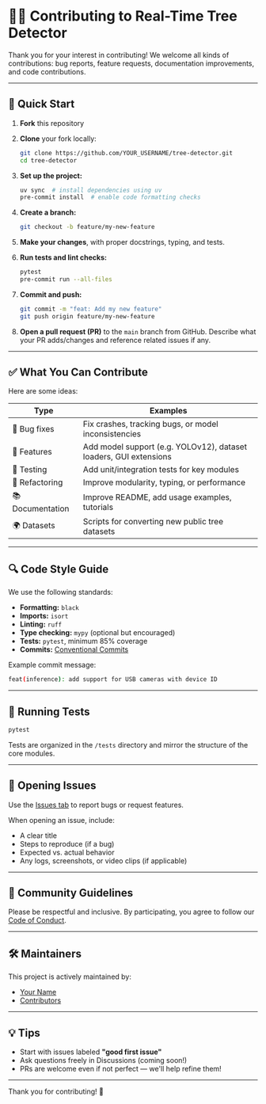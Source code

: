 # 🧑‍💻 Contributing to Real-Time Tree Detector

Thank you for your interest in contributing! We welcome all kinds of contributions: bug reports, feature requests, documentation improvements, and code contributions.

---

## 📌 Quick Start

1. **Fork** this repository
2. **Clone** your fork locally:
   ```bash
   git clone https://github.com/YOUR_USERNAME/tree-detector.git
   cd tree-detector
   ```
3. **Set up the project:**
   ```bash
   uv sync  # install dependencies using uv
   pre-commit install  # enable code formatting checks
   ```

4. **Create a branch:**
   ```bash
   git checkout -b feature/my-new-feature
   ```

5. **Make your changes**, with proper docstrings, typing, and tests.

6. **Run tests and lint checks:**
   ```bash
   pytest
   pre-commit run --all-files
   ```

7. **Commit and push:**
   ```bash
   git commit -m "feat: Add my new feature"
   git push origin feature/my-new-feature
   ```

8. **Open a pull request (PR)** to the `main` branch from GitHub. Describe what your PR adds/changes and reference related issues if any.

---

## ✅ What You Can Contribute

Here are some ideas:

| Type | Examples |
|------|----------|
| 🐛 Bug fixes | Fix crashes, tracking bugs, or model inconsistencies |
| 🚀 Features | Add model support (e.g. YOLOv12), dataset loaders, GUI extensions |
| 🧪 Testing | Add unit/integration tests for key modules |
| 🧹 Refactoring | Improve modularity, typing, or performance |
| 📚 Documentation | Improve README, add usage examples, tutorials |
| 🌍 Datasets | Scripts for converting new public tree datasets |

---

## 🔍 Code Style Guide

We use the following standards:

- **Formatting:** `black`
- **Imports:** `isort`
- **Linting:** `ruff`
- **Type checking:** `mypy` (optional but encouraged)
- **Tests:** `pytest`, minimum 85% coverage
- **Commits:** [Conventional Commits](https://www.conventionalcommits.org/en/v1.0.0/)

Example commit message:
```bash
feat(inference): add support for USB cameras with device ID
```

---

## 🧪 Running Tests

```bash
pytest
```

Tests are organized in the `/tests` directory and mirror the structure of the core modules.

---

## 💬 Opening Issues

Use the [Issues tab](https://github.com/yourusername/tree-detector/issues) to report bugs or request features.

When opening an issue, include:

- A clear title
- Steps to reproduce (if a bug)
- Expected vs. actual behavior
- Any logs, screenshots, or video clips (if applicable)

---

## 🙌 Community Guidelines

Please be respectful and inclusive. By participating, you agree to follow our [Code of Conduct](CODE_OF_CONDUCT.md).

---

## 🛠️ Maintainers

This project is actively maintained by:

- [Your Name](https://github.com/yourusername)
- [Contributors](https://github.com/yourusername/tree-detector/graphs/contributors)

---

## 💡 Tips

- Start with issues labeled **"good first issue"**
- Ask questions freely in Discussions (coming soon!)
- PRs are welcome even if not perfect — we'll help refine them!

---

Thank you for contributing! 💚

